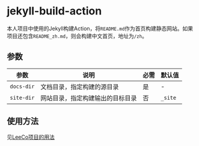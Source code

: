 # jekyll-build-action

本人项目中使用的Jekyll构建Action，将`README.md`作为首页构建静态网站。如果项目还包含`README_zh.md`，则会构建中文首页，地址为`/zh`。

## 参数

| 参数         | 说明               | 必需 | 默认值     |
|------------|------------------|----|---------|
| `docs-dir` | 文档目录，指定构建的源目录    | 是  | -       |
| `site-dir` | 网站目录，指定构建输出的目标目录 | 否  | `_site` |

## 使用方法

见[LeeCo项目的用法](https://github.com/JezaChen/LeeCo/tree/master/.github/workflows)

